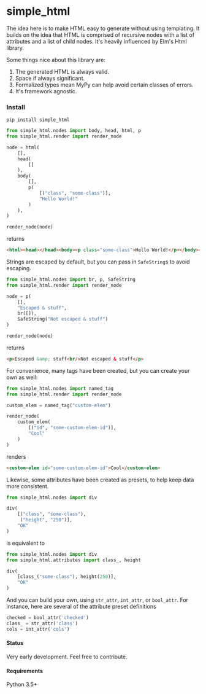 # simple_html
The idea here is to make HTML easy to generate without using templating.
It builds on the idea that HTML is comprised of recursive nodes with a list of 
attributes and a list of child nodes. It's heavily influenced by Elm's Html 
library.
 

Some things nice about this library are:
1. The generated HTML is always valid.
2. Space if always significant.
3. Formalized types mean MyPy can help avoid certain classes of errors.
4. It's framework agnostic.


### Install
`pip install simple_html`

```python
from simple_html.nodes import body, head, html, p
from simple_html.render import render_node

node = html(
    [],
    head(
        []
    ),
    body(
        [],
        p(
            [("class", "some-class")],
            "Hello World!"
        )
    ),
)

render_node(node)
```

returns

```html
<html><head></head><body><p class="some-class">Hello World!</p></body></html>
```


Strings are escaped by default, but you can pass in `SafeString`s to avoid escaping.
```python
from simple_html.nodes import br, p, SafeString
from simple_html.render import render_node

node = p(
    [],
    "Escaped & stuff",
    br([]),
    SafeString("Not escaped & stuff")
) 

render_node(node)
```

returns
```html
<p>Escaped &amp; stuff<br/>Not escaped & stuff</p>
```

For convenience, many tags have been created, but you can create your own as well:
```python
from simple_html.nodes import named_tag
from simple_html.render import render_node

custom_elem = named_tag("custom-elem")

render_node(
    custom_elem(
        [("id", "some-custom-elem-id")],
        "Cool"
    )
)
```

renders

```html
<custom-elem id="some-custom-elem-id">Cool</custom-elem>
```

Likewise, some attributes have been created as presets, to help keep data more consistent. 

```python
from simple_html.nodes import div

div(
    [("class", "some-class"),
     ("height", "250")],
    "OK"
)
```

is equivalent to

```python
from simple_html.nodes import div
from simple_html.attributes import class_, height

div(
    [class_("some-class"), height(250)],
    "OK"
)
```

And you can build your own, using `str_attr`, `int_attr`, or `bool_attr`. For instance, here are
several of the attribute preset definitions

```python
checked = bool_attr('checked')
class_ = str_attr('class')
cols = int_attr('cols')
```

#### Status
Very early development. Feel free to contribute.

#### Requirements
Python 3.5+
